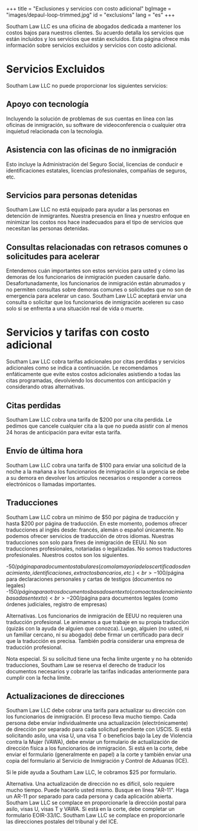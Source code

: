 +++
title = "Exclusiones y servicios con costo adicional"
bgImage = "images/depaul-loop-trimmed.jpg"
id = "exclusions"
lang = "es"
+++


Southam Law LLC es una oficina de abogados dedicada a mantener los costos bajos para nuestros clientes. Su acuerdo detalla los servicios que están incluidos y los servicios que están excluidos. Esta página ofrece más información sobre servicios excluidos y servicios con costo adicional.

# Servicios Excluidos
Southam Law LLC no puede proporcionar los siguientes servicios:

## Apoyo con tecnología
Incluyendo la solución de problemas de sus cuentas en línea con las oficinas de inmigración, su software de videoconferencia o cualquier otra inquietud relacionada con la tecnología.

## Asistencia con las oficinas de no inmigración
Esto incluye la Administración del Seguro Social, licencias de conducir e identificaciones estatales, licencias profesionales, compañías de seguros, etc.

## Servicios para personas detenidas
Southam Law LLC no está equipado para ayudar a las personas en detención de inmigrantes. Nuestra presencia en línea y nuestro enfoque en minimizar los costos nos hace inadecuados para el tipo de servicios que necesitan las personas detenidas.

## Consultas relacionadas con retrasos comunes o solicitudes para acelerar
Entendemos cuán importantes son estos servicios para usted y cómo las demoras de los funcionarios de inmigración pueden causarle daño. Desafortunadamente, los funcionarios de inmigración están abrumados y no permiten consultas sobre demoras comunes o solicitudes que no son de emergencia para acelerar un caso. Southam Law LLC aceptará enviar una consulta o solicitar que los funcionarios de inmigración aceleren su caso solo si se enfrenta a una situación real de vida o muerte. <br>


# Servicios y tarifas con costo adicional

Southam Law LLC cobra tarifas adicionales por citas perdidas y servicios adicionales como se indica a continuación. Le recomendamos enfáticamente que evite estos costos adicionales asistiendo a todas las citas programadas, devolviendo los documentos con anticipación y considerando otras alternativas.

## Citas perdidas
Southam Law LLC cobra una tarifa de $200 por una cita perdida. Le pedimos que cancele cualquier cita a la que no pueda asistir con al menos 24 horas de anticipación para evitar esta tarifa.

## Envío de última hora
Southam Law LLC cobra una tarifa de $100 para enviar una solicitud de la noche a la mañana a los funcionarios de inmigración si la urgencia se debe a su demora en devolver los artículos necesarios o responder a correos electrónicos o llamadas importantes.

## Traducciones
Southam Law LLC cobra un mínimo de $50 por página de traducción y hasta $200 por página de traducción. En este momento, podemos ofrecer traducciones al inglés desde: francés, alemán o español únicamente. No podemos ofrecer servicios de traducción de otros idiomas. Nuestras traducciones son solo para fines de inmigración de EEUU. No son traducciones profesionales, notariadas o legalizadas. No somos traductores profesionales. Nuestros costos son los siguientes.

-$50/página para documentos tabulares (como la mayoría de los certificados de nacimiento, identificaciones, extractos bancarios, etc.)<br>
-$100/página para declaraciones personales y cartas de testigos (documentos no legales)<br>
-$150/página para otros documentos basados en texto (como actas de nacimiento basadas en texto)<br>
-$200/página para documentos legales (como órdenes judiciales, registro de empresas)

Alternativas. Los funcionarios de inmigración de EEUU no requieren una traducción profesional. Le animamos a que trabaje en su propia traducción (quizás con la ayuda de alguien que conozca). Luego, alguien (no usted, ni un familiar cercano, ni su abogado) debe firmar un certificado para decir que la traducción es precisa. También podría considerar una empresa de traducción profesional.

Nota especial. Si su solicitud tiene una fecha límite urgente y no ha obtenido traducciones, Southam Law se reserva el derecho de traducir los documentos necesarios y cobrarle las tarifas indicadas anteriormente para cumplir con la fecha límite.

## Actualizaciones de direcciones
Southam Law LLC debe cobrar una tarifa para actualizar su dirección con los funcionarios de inmigración. El proceso lleva mucho tiempo. Cada persona debe enviar individualmente una actualización (electrónicamente) de dirección por separado para cada solicitud pendiente con USCIS. Si está solicitando asilo, una visa U, una visa T o beneficios bajo la Ley de Violencia contra la Mujer (VAWA), debe enviar un formulario de actualización de dirección física a los funcionarios de inmigración. Si está en la corte, debe enviar el formulario (generalmente en papel) a la corte y también enviar una copia del formulario al Servicio de Inmigración y Control de Aduanas (ICE).

Si le pide ayuda a Southam Law LLC, le cobramos $25 por formulario.

Alternativa. Una actualización de dirección no es difícil, solo requiere mucho tiempo. Puede hacerlo usted mismo. Busque en línea "AR-11". Haga un AR-11 por separado para cada persona y cada aplicación abierta. Southam Law LLC se complace en proporcionarle la dirección postal para asilo, visas U, visas T y VAWA. Si está en la corte, debe completar un formulario EOIR-33/IC. Southam Law LLC se complace en proporcionarle las direcciones postales del tribunal y del ICE.
